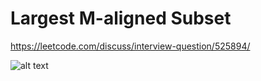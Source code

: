 # Largest M-aligned Subset

https://leetcode.com/discuss/interview-question/525894/

![alt text](https://assets.leetcode.com/users/icancodealltheday/image_1583098516.png "Description") 
